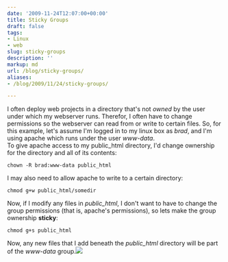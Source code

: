 ```yaml
---
date: '2009-11-24T12:07:00+00:00'
title: Sticky Groups
draft: false
tags:
- Linux
- web
slug: sticky-groups
description: ''
markup: md
url: /blog/sticky-groups/
aliases:
- /blog/2009/11/24/sticky-groups/

---
```


I often deploy web projects in a directory that's not *owned* by the user under which my webserver runs. Therefor, I often have to change permissions so the webserver can read from or write to certain files. So, for this example, let's assume I'm logged in to my linux box as *brad*, and I'm using apache which runs under the user *www-data*.   
To give apache access to my public\_html directory, I'd change ownership for the directory and all of its contents:
```
chown -R brad:www-data public_html
```
  
I may also need to allow apache to write to a certain directory:
```
chmod g+w public_html/somedir
```
  
Now, if I modify any files in *public\_html*, I don't want to have to change the group permissions (that is, apache's permissions), so lets make the group ownership **sticky**:  

```
chmod g+s public_html
```
  
Now, any new files that I add beneath the *public\_html* directory will be part of the *www-data* group.![](https://blogger.googleusercontent.com/tracker/4123748873183487963-7915480253587113591?l=bradmontgomery.blogspot.com)